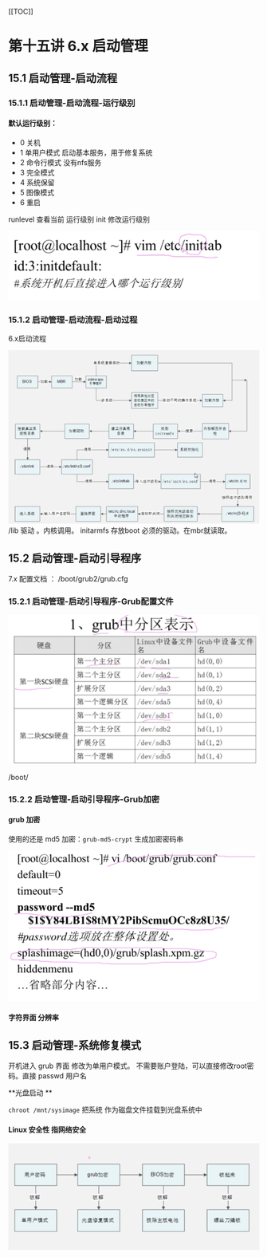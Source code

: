 [[TOC]]

# 第十五讲 6.x 启动管理

## 15.1 启动管理-启动流程

### 15.1.1 启动管理-启动流程-运行级别

#### 默认运行级别：

+ 0 关机
+ 1 单用户模式  启动基本服务，用于修复系统
+ 2 命令行模式  没有nfs服务
+ 3 完全模式
+ 4 系统保留
+ 5 图像模式
+ 6 重启

runlevel 查看当前 运行级别 init 修改运行级别

![](img/15-1.png)

### 15.1.2 启动管理-启动流程-启动过程

6.x启动流程

![6.x启动流程](img/15-2.png)/lib 驱动  。内核调用。 initarmfs 存放boot  必须的驱动。在mbr就读取。

## 15.2 启动管理-启动引导程序

7.x 配置文档 ：  /boot/grub2/grub.cfg

### 15.2.1 启动管理-启动引导程序-Grub配置文件

![](img/15-3.png)

/boot/

### 15.2.2 启动管理-启动引导程序-Grub加密

#### grub 加密

使用的还是 md5 加密：`grub-md5-crypt` 生成加密密码串

![](img/15-4.png)

#### 字符界面 分辨率

## 15.3 启动管理-系统修复模式

开机进入 grub 界面  修改为单用户模式。 不需要账户登陆，可以直接修改root密码。直接 passwd 用户名 

**光盘启动 **

`chroot /mnt/sysimage` 把系统 作为磁盘文件挂载到光盘系统中

#### Linux 安全性 指网络安全

![](img/15-5.png)